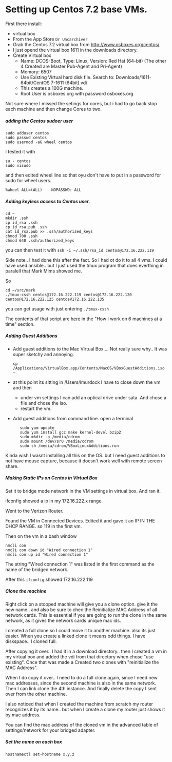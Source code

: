 # Setting up Centos 7.2 base VMs.  

First there install: 

 * virtual box
 * From the App Store `Dr Uncarchiver`
 * Grab the Centos 7.2 virtual box from http://www.osboxes.org/centos/
 * I just opend the virtual box 1611 in the downloads directory. 
 * Create Virtual box
    * Name: DCOS-Boot,  Type: Linux, Version: Red Hat (64-bit)  (The other 4 Created are Master Pub-Agent and Pri-Agent)
    * Memory: 6507
    * Use Existing Virtual hard disk file. Search to:  Downloads/1611-64bit/CentOS 7-1611 (64bit).vdi
    * This creates a 100G machine. 
    * Root User is osboxes.org with password osboxes.org
    
Not sure where I missed the setings for cores, but i had to go back.stop each machine and then change Cores 
to two.
    
##### adding the Centos sudoer user

    sudo adduser centos
    sudo passwd centos
    sudo usermod -aG wheel centos
    
I tested it with 
    
    su - centos
    sudo visudo
    
and then edited wheel line so that oyu don't have to put in a password for sudo for wheel users. 

    %wheel ALL=(ALL)    NOPASSWD: ALL

##### Adding keyless access to Centos user. 


    cd ~
    mkdir .ssh
    cp id_rsa .ssh
    cp id_rsa.pub .ssh
    cat id_rsa.pub >> .ssh/authorized_keys 
    chmod 700 .ssh
    chmod 640 .ssh/authorized_keys

you can then test it with `ssh -i ~/.ssh/rsa_id centos@172.16.222.119`

Side note.. I had done this after the fact. So I had ot do it to all 4 vms.  I could have used 
ansible.. but I just used the tmux program that does everthing in paralell that Mark Mims showed me. 

So 

    cd ~/src/mark
    ./tmux-cssh centos@172.16.222.119 centos@172.16.222.120 centos@172.16.222.125 centos@172.16.222.135
    
you can get usage with just entering `./tmux-cssh`

The contents of that script are [here](notes-on-centos7-nuc.md) in the "How I work on 6 machines at a time"
section. 

##### Adding Guest Additions

 * Add guest additions to the Mac Virtual Box....  Not really sure why.. It was super sketchy and annoying.

       cp /Applications/VirtualBox.app/Contents/MacOS/VBoxGuestAdditions.iso ~

 * at this point its sitting in /Users/lmurdock  I have to close down the vm and then
    * under vm settings I can add an optical drive under sata.  And chose a file and chose the iso.  
    * restart the vm.  
 * Add guest additions from command line. open a terminal
       
          sudo yum update
          sudo yum install gcc make kernel-devel bzip2
          sudo mkdir -p /media/cdrom
          sudo mount /dev/sr0 /media/cdrom
          sudo sh /media/cdrom/VBoxLinuxAdditions.run

Kinda wish I wasnt installing all this on the OS.  but I need guest additions to not have mouse capture, 
because it doesn't work well with remote screen share.


##### Making Static IPs on Centos in Virtual Box

Set it to bridge mode network in the VM settings in virtual box. And ran it. 

ifconfig showed a ip in my 172.16.222.x range.

Went to the Verizon Router.  

Found the VM in Connected Devices.  Edited it and gave it an IP IN THE DHCP RANGE.  so 119 in the first vm.  

Then on the vm in a bash window

    nmcli con
    nmcli con down id "Wired connection 1" 
    nmcli con up id "Wired connection 1"
    
The string "Wired connection 1" was listed in the first command as the name of the bridged network. 

After this `ifconfig` showed 172.16.222.119 


    
##### Clone the machine

Right click on a stopped machine will give you a clone option. give it the new name.. and also be sure 
to chec the Reinitialize MAC Address of all network cards.  This is essential if you are going to run 
the clone in the same network, as it gives the network cards unique mac ids.

I created a full clone so I could move it to another machine. also its just easier. When you create a linked 
clone it means odd things.  I have diskspace.. I cloned full.

After copying it over.. I had it in a download directory.. then I created a vm in my virtual box and added the 
vdi from that directory when chose "use existing".  Once that was made a Created two clones with "reinitialize
the MAC Address".

When I do copy it over.. I need to do a full clone again, since I need new mac addresses, since the second 
machine is also in the same network.  Then I can link clone the 4th instance. And finally delete the copy 
I sent over from the other machine. 

I also noticed that when I created the machine from scratch my router recognizes it by its name.. but when I 
create a clone my router just shows it by mac address. 

You can find the mac address of the cloned vm in the advanced table of settings/network for your 
bridged adapter. 


#####  Set the name on each box

    hostnamectl set-hostname x.y.z
    
